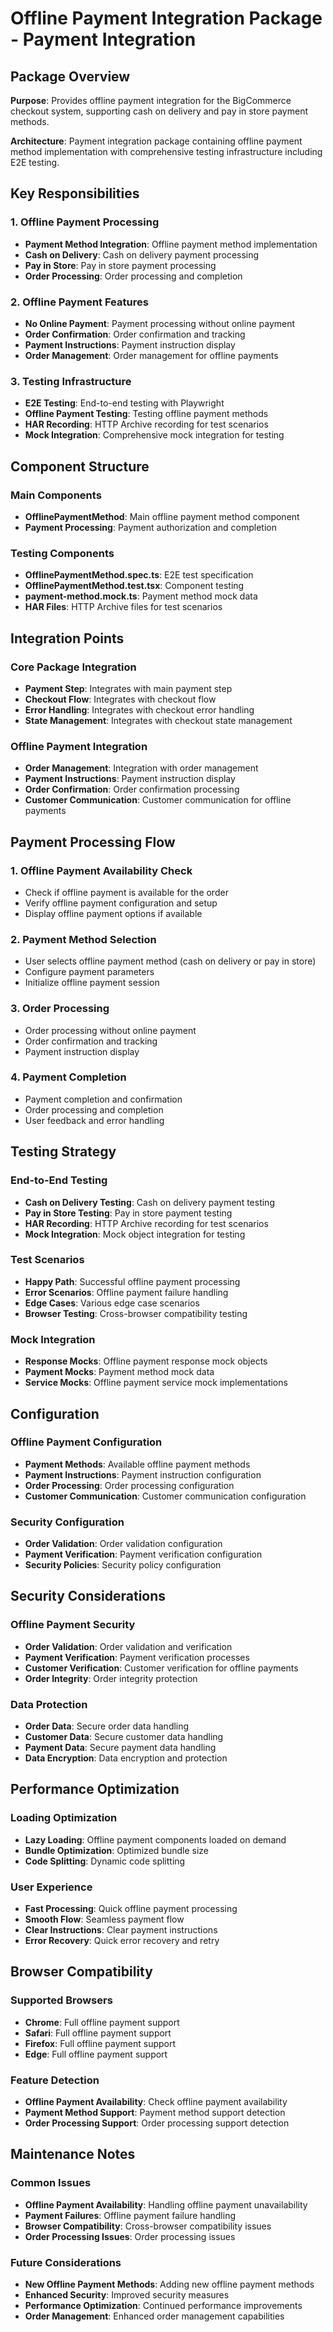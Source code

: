 # Offline Payment Integration Package - Payment Integration

## Package Overview

**Purpose**: Provides offline payment integration for the BigCommerce checkout system, supporting cash on delivery and pay in store payment methods.

**Architecture**: Payment integration package containing offline payment method implementation with comprehensive testing infrastructure including E2E testing.

## Key Responsibilities

### 1. Offline Payment Processing
- **Payment Method Integration**: Offline payment method implementation
- **Cash on Delivery**: Cash on delivery payment processing
- **Pay in Store**: Pay in store payment processing
- **Order Processing**: Order processing and completion

### 2. Offline Payment Features
- **No Online Payment**: Payment processing without online payment
- **Order Confirmation**: Order confirmation and tracking
- **Payment Instructions**: Payment instruction display
- **Order Management**: Order management for offline payments

### 3. Testing Infrastructure
- **E2E Testing**: End-to-end testing with Playwright
- **Offline Payment Testing**: Testing offline payment methods
- **HAR Recording**: HTTP Archive recording for test scenarios
- **Mock Integration**: Comprehensive mock integration for testing

## Component Structure

### Main Components
- **OfflinePaymentMethod**: Main offline payment method component
- **Payment Processing**: Payment authorization and completion

### Testing Components
- **OfflinePaymentMethod.spec.ts**: E2E test specification
- **OfflinePaymentMethod.test.tsx**: Component testing
- **payment-method.mock.ts**: Payment method mock data
- **HAR Files**: HTTP Archive files for test scenarios

## Integration Points

### Core Package Integration
- **Payment Step**: Integrates with main payment step
- **Checkout Flow**: Integrates with checkout flow
- **Error Handling**: Integrates with checkout error handling
- **State Management**: Integrates with checkout state management

### Offline Payment Integration
- **Order Management**: Integration with order management
- **Payment Instructions**: Payment instruction display
- **Order Confirmation**: Order confirmation processing
- **Customer Communication**: Customer communication for offline payments

## Payment Processing Flow

### 1. Offline Payment Availability Check
- Check if offline payment is available for the order
- Verify offline payment configuration and setup
- Display offline payment options if available

### 2. Payment Method Selection
- User selects offline payment method (cash on delivery or pay in store)
- Configure payment parameters
- Initialize offline payment session

### 3. Order Processing
- Order processing without online payment
- Order confirmation and tracking
- Payment instruction display

### 4. Payment Completion
- Payment completion and confirmation
- Order processing and completion
- User feedback and error handling

## Testing Strategy

### End-to-End Testing
- **Cash on Delivery Testing**: Cash on delivery payment testing
- **Pay in Store Testing**: Pay in store payment testing
- **HAR Recording**: HTTP Archive recording for test scenarios
- **Mock Integration**: Mock object integration for testing

### Test Scenarios
- **Happy Path**: Successful offline payment processing
- **Error Scenarios**: Offline payment failure handling
- **Edge Cases**: Various edge case scenarios
- **Browser Testing**: Cross-browser compatibility testing

### Mock Integration
- **Response Mocks**: Offline payment response mock objects
- **Payment Mocks**: Payment method mock data
- **Service Mocks**: Offline payment service mock implementations

## Configuration

### Offline Payment Configuration
- **Payment Methods**: Available offline payment methods
- **Payment Instructions**: Payment instruction configuration
- **Order Processing**: Order processing configuration
- **Customer Communication**: Customer communication configuration

### Security Configuration
- **Order Validation**: Order validation configuration
- **Payment Verification**: Payment verification configuration
- **Security Policies**: Security policy configuration

## Security Considerations

### Offline Payment Security
- **Order Validation**: Order validation and verification
- **Payment Verification**: Payment verification processes
- **Customer Verification**: Customer verification for offline payments
- **Order Integrity**: Order integrity protection

### Data Protection
- **Order Data**: Secure order data handling
- **Customer Data**: Secure customer data handling
- **Payment Data**: Secure payment data handling
- **Data Encryption**: Data encryption and protection

## Performance Optimization

### Loading Optimization
- **Lazy Loading**: Offline payment components loaded on demand
- **Bundle Optimization**: Optimized bundle size
- **Code Splitting**: Dynamic code splitting

### User Experience
- **Fast Processing**: Quick offline payment processing
- **Smooth Flow**: Seamless payment flow
- **Clear Instructions**: Clear payment instructions
- **Error Recovery**: Quick error recovery and retry

## Browser Compatibility

### Supported Browsers
- **Chrome**: Full offline payment support
- **Safari**: Full offline payment support
- **Firefox**: Full offline payment support
- **Edge**: Full offline payment support

### Feature Detection
- **Offline Payment Availability**: Check offline payment availability
- **Payment Method Support**: Payment method support detection
- **Order Processing Support**: Order processing support detection

## Maintenance Notes

### Common Issues
- **Offline Payment Availability**: Handling offline payment unavailability
- **Payment Failures**: Offline payment failure handling
- **Browser Compatibility**: Cross-browser compatibility issues
- **Order Processing Issues**: Order processing issues

### Future Considerations
- **New Offline Payment Methods**: Adding new offline payment methods
- **Enhanced Security**: Improved security measures
- **Performance Optimization**: Continued performance improvements
- **Order Management**: Enhanced order management capabilities
